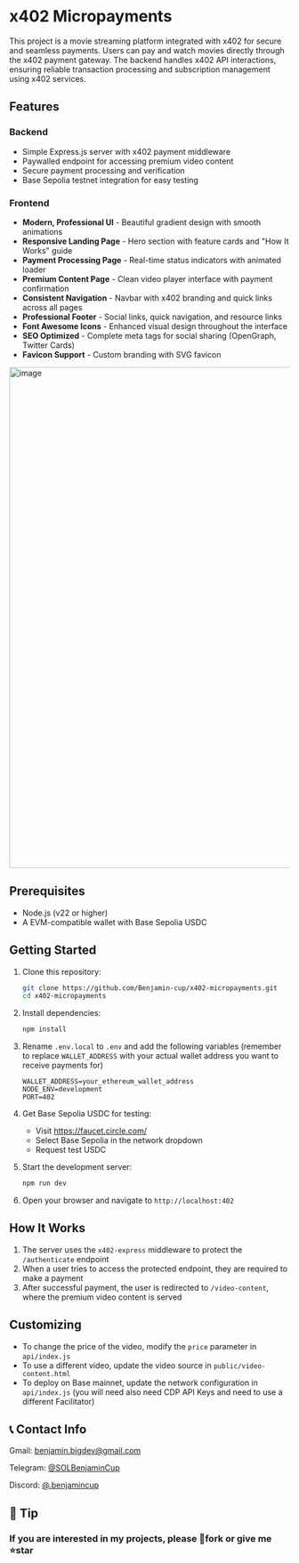 # x402 Micropayments

This project is a movie streaming platform integrated with x402 for secure and seamless payments. Users can pay and watch movies directly through the x402 payment gateway. The backend handles x402 API interactions, ensuring reliable transaction processing and subscription management using x402 services.

## Features

### Backend
- Simple Express.js server with x402 payment middleware
- Paywalled endpoint for accessing premium video content
- Secure payment processing and verification
- Base Sepolia testnet integration for easy testing

### Frontend
- **Modern, Professional UI** - Beautiful gradient design with smooth animations
- **Responsive Landing Page** - Hero section with feature cards and "How It Works" guide
- **Payment Processing Page** - Real-time status indicators with animated loader
- **Premium Content Page** - Clean video player interface with payment confirmation
- **Consistent Navigation** - Navbar with x402 branding and quick links across all pages
- **Professional Footer** - Social links, quick navigation, and resource links
- **Font Awesome Icons** - Enhanced visual design throughout the interface
- **SEO Optimized** - Complete meta tags for social sharing (OpenGraph, Twitter Cards)
- **Favicon Support** - Custom branding with SVG favicon

<img width="1863" height="901" alt="image" src="https://github.com/user-attachments/assets/8cf1123c-933e-4c3b-bbba-48cccfd7db30" />


## Prerequisites

- Node.js (v22 or higher)
- A EVM-compatible wallet with Base Sepolia USDC

## Getting Started

1. Clone this repository:

   ```bash
   git clone https://github.com/Benjamin-cup/x402-micropayments.git
   cd x402-micropayments
   ```

2. Install dependencies:
   ```bash
   npm install
   ```

3. Rename `.env.local` to `.env` and add the following variables (remember to replace `WALLET_ADDRESS` with your actual wallet address you want to receive payments for)

   ```
   WALLET_ADDRESS=your_ethereum_wallet_address
   NODE_ENV=development
   PORT=402
   ```

4. Get Base Sepolia USDC for testing:
   - Visit https://faucet.circle.com/
   - Select Base Sepolia in the network dropdown
   - Request test USDC

5. Start the development server:
   ```bash
   npm run dev
   ```

6. Open your browser and navigate to `http://localhost:402`

## How It Works

1. The server uses the `x402-express` middleware to protect the `/authenticate` endpoint
2. When a user tries to access the protected endpoint, they are required to make a payment
3. After successful payment, the user is redirected to `/video-content`, where the premium video content is served



## Customizing

- To change the price of the video, modify the `price` parameter in `api/index.js`
- To use a different video, update the video source in `public/video-content.html`
- To deploy on Base mainnet, update the network configuration in `api/index.js` (you will need also need CDP API Keys and need to use a different Facilitator)

## 📞 Contact Info



Gmail: benjamin.bigdev@gmail.com

Telegram: [@SOLBenjaminCup](https://t.me/SOLBenjaminCup)

Discord: [@.benjamincup](https://discord.com/channels/@me/1305610537790476382)

## 🍵 Tip

### If you are interested in my projects, please 🔗fork or give me ⭐star
